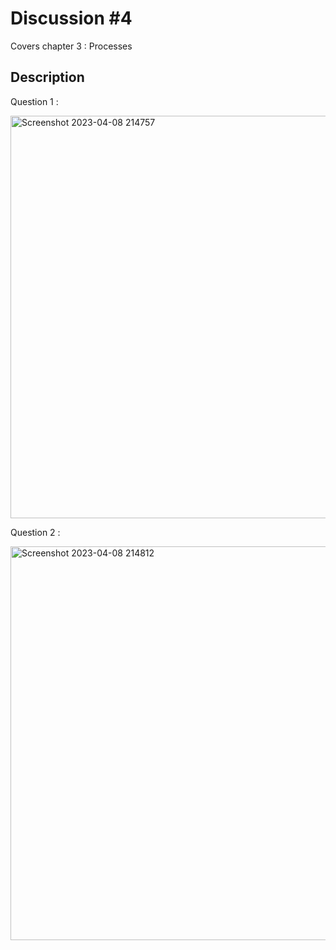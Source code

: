 # Discussion #4

Covers chapter 3 : Processes 

## Description  

Question 1 :

<img width="644" alt="Screenshot 2023-04-08 214757" src="https://user-images.githubusercontent.com/101985923/230740024-26479057-1e45-4595-947a-23343282deb4.png">

Question 2 :

<img width="630" alt="Screenshot 2023-04-08 214812" src="https://user-images.githubusercontent.com/101985923/230740030-b197c802-ef19-46a4-93ff-9e1e2ba9d714.png">
